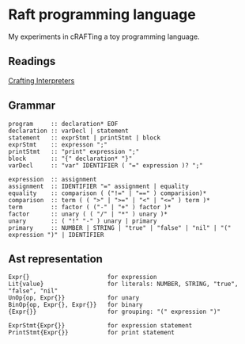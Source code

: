 # Raft programming language

My experiments in cRAFTing a toy programming language.

## Readings

[Crafting Interpreters](craftinginterpreters.com)

## Grammar

```
program     :: declaration* EOF
declaration :: varDecl | statement
statement   :: exprStmt | printStmt | block
exprStmt    :: expresson ";"
printStmt   :: "print" expression ";"
block       :: "{" declaration* "}"
varDecl     :: "var" IDENTIFIER ( "=" expression )? ";"

expression  :: assignment
assignment  :: IDENTIFIER "=" assignment | equality
equality    :: comparison ( ("!=" | "==" ) comparision)*
comparison  :: term ( ( ">" | ">=" | "<" | "<=" ) term )*
term        :: factor ( ("-" | "+" ) factor )*
factor      :: unary ( ( "/" | "*" ) unary )*
unary       :: ( "!" "-" ) unary | primary
primary     :: NUMBER | STRING | "true" | "false" | "nil" | "(" expression ")" | IDENTIFIER
```

## Ast representation

```
Expr{}                      for expression
Lit{value}                  for literals: NUMBER, STRING, "true", "false", "nil"
UnOp{op, Expr{}}            for unary
BinOp{op, Expr{}, Expr{}}   for binary
{Expr{}}                    for grouping: "(" expression ")"

ExprStmt{Expr{}}            for expression statement
PrintStmt{Expr{}}           for print statement
```
